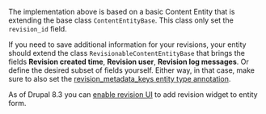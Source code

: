 The implementation above is based on a basic Content Entity that is extending the base class `ContentEntityBase`. This class only set the `revision_id` field.

If you need to save additional information for your revisions, your entity should extend the class `RevisionableContentEntityBase` that brings the fields **Revision created time**, **Revision user**, **Revision log messages**. Or define the desired subset of fields yourself. Either way, in that case, make sure to also set the [revision\_metadata\_keys entity type annotation](https://www.drupal.org/docs/8/api/entity-api/converting-a-content-entity-type-to-be-revisionable-and-publishable).

As of Drupal 8.3 you can [enable revision UI](https://www.drupal.org/node/2835025) to add revision widget to entity form.